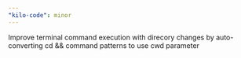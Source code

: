 ```yaml
---
"kilo-code": minor
---
```


Improve terminal command execution with direcory changes by auto-converting cd && command patterns to use cwd parameter
